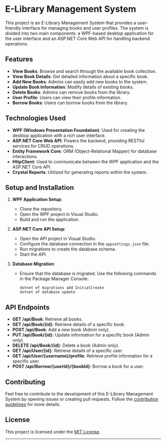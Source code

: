 # E-Library Management System

This project is an E-Library Management System that provides a user-friendly interface for managing books and user profiles. The system is divided into two main components: a WPF-based desktop application for the user interface and an ASP.NET Core Web API for handling backend operations.

## Features

- **View Books**: Browse and search through the available book collection.
- **View Book Details**: Get detailed information about a specific book.
- **Add New Books**: Admins can easily add new books to the system.
- **Update Book Information**: Modify details of existing books.
- **Delete Books**: Admins can remove books from the library.
- **User Profile**: Users can view their profile information.
- **Borrow Books**: Users can borrow books from the library.

## Technologies Used

- **WPF (Windows Presentation Foundation)**: Used for creating the desktop application with a rich user interface.
- **ASP.NET Core Web API**: Powers the backend, providing RESTful services for CRUD operations.
- **Entity Framework Core**: ORM (Object-Relational Mapper) for database interactions.
- **HttpClient**: Used to communicate between the WPF application and the ASP.NET Core API.
- **Crystal Reports**: Utilized for generating reports within the system.

## Setup and Installation

1. **WPF Application Setup**:
   - Clone the repository.
   - Open the WPF project in Visual Studio.
   - Build and run the application.

2. **ASP.NET Core API Setup**:
   - Open the API project in Visual Studio.
   - Configure the database connection in the `appsettings.json` file.
   - Run migrations to create the database schema.
   - Start the API.

3. **Database Migration**:
   - Ensure that the database is migrated. Use the following commands in the Package Manager Console:
     ```
     dotnet ef migrations add InitialCreate
     dotnet ef database update
     ```

## API Endpoints

- **GET /api/Book**: Retrieve all books.
- **GET /api/Book/{id}**: Retrieve details of a specific book.
- **POST /api/Book**: Add a new book (Admin only).
- **PUT /api/Book/{id}**: Update information for a specific book (Admin only).
- **DELETE /api/Book/{id}**: Delete a book (Admin only).
- **GET /api/User/{id}**: Retrieve details of a specific user.
- **GET /api/User/{username}/profile**: Retrieve profile information for a specific user.
- **POST /api/Borrow/{userId}/{bookId}**: Borrow a book for a user.

## Contributing

Feel free to contribute to the development of this E-Library Management System by opening issues or creating pull requests. Follow the [contribution guidelines](CONTRIBUTING.md) for more details.

## License

This project is licensed under the [MIT License](LICENSE).

---
